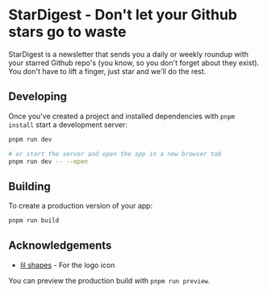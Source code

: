 # StarDigest - Don't let your Github stars go to waste

StarDigest is a newsletter that sends you a daily or weekly roundup with your starred Github repo's (you know, so you don't forget about they exist). You don't have to lift a finger, just star and we'll do the rest.

## Developing

Once you've created a project and installed dependencies with `pnpm install` start a development server:

```bash
pnpm run dev

# or start the server and open the app in a new browser tab
pnpm run dev -- --open
```

## Building

To create a production version of your app:

```bash
pnpm run build
```

## Acknowledgements

- [lil shapes](https://www.figma.com/community/file/1222735604132462255/lil-shapes-%E2%80%A2-2023.4) - For the logo icon

You can preview the production build with `pnpm run preview`.
